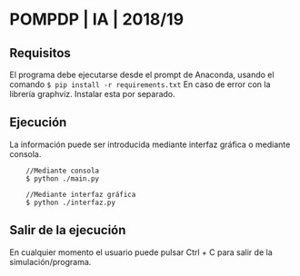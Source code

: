 # POMPDP | IA | 2018/19
## Requisitos
El programa debe ejecutarse desde el prompt de Anaconda, usando el comando
`$ pip install -r requirements.txt`
En caso de error con la librería graphviz. Instalar esta por separado.

## Ejecución
La información puede ser introducida mediante interfaz gráfica o mediante consola.
```
    //Mediante consola
    $ python ./main.py

    //Mediante interfaz gráfica
    $ python ./interfaz.py	
```

## Salir de la ejecución
En cualquier momento el usuario puede pulsar Ctrl + C para salir de la simulación/programa.
